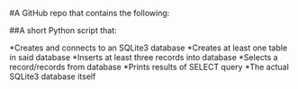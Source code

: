 #A GitHub repo that contains the following:

##A short Python script that:

*Creates and connects to an SQLite3 database
*Creates at least one table in said database
*Inserts at least three records into database
*Selects a record/records from database
*Prints results of SELECT query 
*The actual SQLite3 database itself